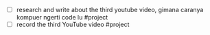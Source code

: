  - [ ] research and write about the third youtube video, gimana caranya kompuer ngerti code lu #project
 - [ ] record the third YouTube video #project 